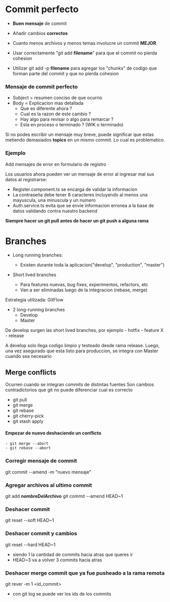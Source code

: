 # Commit perfecto

- **Buen mensaje** de commit
- Añadir cambios **correctos**

- Cuanto menos archivos y menos temas involucre un commit **MEJOR**.
- Usar correctamente "git add **filename**" para que el commit no pierda cohesion
- Utilizar git add -p **filename** para agregar los "chunks" de codigo que forman parte del commit y que no pierda cohesion



### Mensaje de commit perfecto

- Subject = resumen conciso de que ocurrio
- Body = Explicacion mas detallada
    - Que es diferente ahora ?
    - Cual es la razon de este cambio ?
    - Hay algo para revisar o algo para remarcar ?
    - Esta en proceso o terminado ? (WIK o terminado)

Si no podes escribir un mensaje muy breve, puede significar que estas metiendo demasiados **topics** en un mismo commit. Lo cual es problematico.

### Ejemplo

Add mensajes de error en formulario de registro

Los usuarios ahora pueden ver un mensaje de error al ingresar mal sus datos al registrarse:
- Register.component.ts se encarga de validar la informacion
- La contraseña debe tener 8 caracteres incluyendo al menos una mayuscula, una minuscula y un numero
- Auth.service.ts evita que se envie informacion erronea a la base de datos validando contra nuestro backend

**Siempre hacer un git pull antes de hacer un git push a alguna rama**

# Branches

- Long running branches: 
    - Existen durante toda la aplicacion("develop", "production", "master")

- Short lived branches
    - Para features nuevas, bug fixes, experimentos, refactors, etc
    - Van a ser eliminadas luego de la integracion (rebase, merge)

Estrategia utilizada: GitFlow

- 2 long-running branches
    - Develop
    - Master

De develop surgen las short lived branches, por ejemplo
    - hotfix
    - feature X
    - release 

A develop solo llega codigo limpio y testeado desde rama release.
Luego, una vez asegurado que esta listo para produccion, se integra con Master cuando sea necesario

## Merge conflicts

Ocurren cuando se integran commits de distintas fuentes
Son cambios contradictorios que git no puede diferenciar cual es correcto 

- git pull
- git merge 
- git rebase
- git cherry-pick
- git stash apply

#### Empezar de nuevo deshaciendo un conflicto
    - git merge --abort
    - git rebase --abort

### Corregir mensaje de commit

git commit --amend -m "nuevo mensaje"

### Agregar archivos al ultimo commit

git add **nombreDelArchivo**
git commit --amend HEAD~1

### Deshacer commit

git reset --soft HEAD~1

### Deshacer commit y cambios

git reset --hard HEAD~1

* siendo 1 la cantidad de commits hacia atras que queres ir
* HEAD~3 va a volver 3 commits hacia atras

### Deshacer merge commit que ya fue pusheado a la rama remota

git rever -m 1 <id_commit>

* con git log se puede ver los ids de los commits